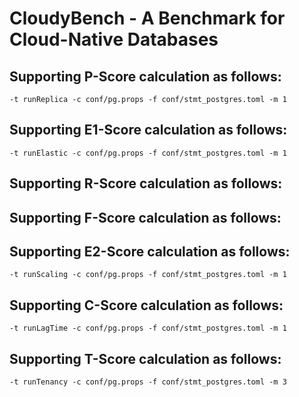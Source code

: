 # CloudyBench - A Benchmark for Cloud-Native Databases 

## Supporting P-Score calculation as follows:

```
-t runReplica -c conf/pg.props -f conf/stmt_postgres.toml -m 1
```

## Supporting E1-Score calculation as follows:

```
-t runElastic -c conf/pg.props -f conf/stmt_postgres.toml -m 1
```

## Supporting R-Score calculation as follows:

## Supporting F-Score calculation as follows:

## Supporting E2-Score calculation as follows:

```
-t runScaling -c conf/pg.props -f conf/stmt_postgres.toml -m 1
```

## Supporting C-Score calculation as follows:

```
-t runLagTime -c conf/pg.props -f conf/stmt_postgres.toml -m 1
```

## Supporting T-Score calculation as follows:

```
-t runTenancy -c conf/pg.props -f conf/stmt_postgres.toml -m 3
```
